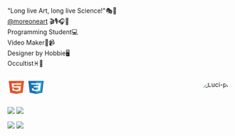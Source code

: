 "Long live Art, long live Science!"🎭🧬<br>
<A href="https://instagram.com/moreoneart?igshid=YmMyMTA2M2Y=" target="_blank" rel="external">@moreoneart</a> 🎬🎙️🎧🎼<br>
Programming Student💻<br>
Video Maker📸📹<br>
Designer by Hobbie🖥️<br>
Occultist♓🎴<br>

<div style="display: inline_block"><br>
  <img align="center" alt="Rafa-Js" height="30" width="40" 
  <img align="center" alt="Rafa-HTML" height="30" width="40" src="https://raw.githubusercontent.com/devicons/devicon/master/icons/html5/html5-original.svg">
  <img align="center" alt="Rafa-CSS" height="30" width="40" src="https://raw.githubusercontent.com/devicons/devicon/master/icons/css3/css3-original.svg">
  <img align="right" alt="Luci-pic" height="150" style="border-radius:50px;" src="https://drive.google.com/file/d/1HJkbMAp3fFlu3SYSYax2WNuktwnSvKhs/view?usp=share_link">
</div>
  
  ##
 
<div> 
  <a href="https://www.youtube.com/channel/UC_-uuuZbY0AAt9CViNzvc-Q" target="_blank"><img src="https://img.shields.io/badge/YouTube-FF0000?style=for-the-badge&logo=youtube&logoColor=white" target="_blank"></a>
  <a href="https://instagram.com/oficiallucius?igshid=ZDdkNTZiNTM=" target="_blank"><img src="https://img.shields.io/badge/-Instagram-%23E4405F?style=for-the-badge&logo=instagram&logoColor=white" target="_blank"></a>
 	
  <a href = "oficialluciusrick@gmail.com"><img src="https://img.shields.io/badge/-Gmail-%23333?style=for-the-badge&logo=gmail&logoColor=white" target="_blank"></a>
  <a href="https://www.linkedin.com/in/lucius-rick-026a3b270/" target="_blank"><img src="https://img.shields.io/badge/-LinkedIn-%230077B5?style=for-the-badge&logo=linkedin&logoColor=white" target="_blank"></a> 
  
</div>
